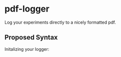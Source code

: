 pdf-logger
==========

Log your experiments directly to a nicely formatted pdf.

Proposed Syntax
---------------
Initalizing your logger:
<pdf-logger init name>